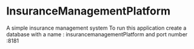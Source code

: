 # InsuranceManagementPlatform
A simple insurance management system
To run this application create a database with a name : insurancemanagementPlatform
and port number :8181
